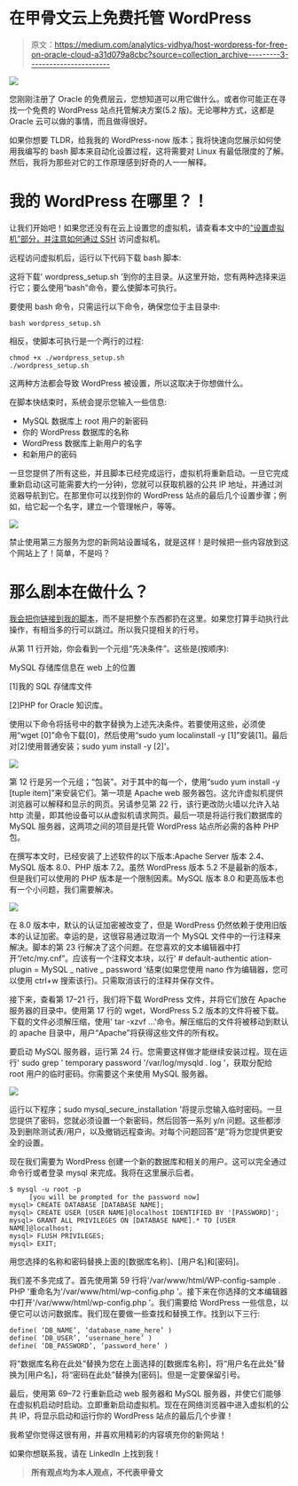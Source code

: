 # 在甲骨文云上免费托管 WordPress

> 原文：<https://medium.com/analytics-vidhya/host-wordpress-for-free-on-oracle-cloud-a31d079a8cbc?source=collection_archive---------3----------------------->

![](img/a60bbfdf57b81783b7e489a5b1573c1f.png)

您刚刚注册了 Oracle 的免费层云，您想知道可以用它做什么。或者你可能正在寻找一个免费的 WordPress 站点托管解决方案(5.2 版)。无论哪种方式，这都是 Oracle 云可以做的事情，而且做得很好。

如果你想要 TLDR，给我我的 WordPress-now 版本；我将快速向您展示如何使用我编写的 bash 脚本来自动化设置过程，这将需要对 Linux 有最低限度的了解。然后，我将为那些对它的工作原理感到好奇的人一一解释。

# 我的 WordPress 在哪里？！

让我们开始吧！如果您还没有在云上设置您的虚拟机，请查看本文中的[“设置虚拟机”部分，并注意](/analytics-vidhya/cloud-web-scraper-the-setup-c542ca77c6ae?source=friends_link&sk=440ff7edb3753d9f78fb9bbc15b6baa4)[如何通过 SSH](/@hugh.t.j.gallagher/ssh-access-to-oracle-virtual-machine-ec6ceed6fe9d?source=friends_link&sk=db12900a1ddc97bc373d6f8ba743340e) 访问虚拟机。

远程访问虚拟机后，运行以下代码下载 bash 脚本:

这将下载' wordpress_setup.sh '到你的主目录。从这里开始，您有两种选择来运行它；要么使用“bash”命令，要么使脚本可执行。

要使用 bash 命令，只需运行以下命令，确保您位于主目录中:

```
bash wordpress_setup.sh
```

相反，使脚本可执行是一个两行的过程:

```
chmod +x ./wordpress_setup.sh
./wordpress_setup.sh
```

这两种方法都会导致 WordPress 被设置，所以这取决于你想做什么。

在脚本快结束时，系统会提示您输入一些信息:

*   MySQL 数据库上 root 用户的新密码
*   你的 WordPress 数据库的名称
*   WordPress 数据库上新用户的名字
*   和新用户的密码

一旦您提供了所有这些，并且脚本已经完成运行，虚拟机将重新启动。一旦它完成重新启动(这可能需要大约一分钟)，您就可以获取机器的公共 IP 地址，并通过浏览器导航到它。在那里你可以找到你的 WordPress 站点的最后几个设置步骤；例如，给它起一个名字，建立一个管理帐户，等等。

![](img/d82bab74591366d26cfdd5193215220c.png)

禁止使用第三方服务为您的新网站设置域名，就是这样！是时候把一些内容放到这个网站上了！简单，不是吗？

# 那么剧本在做什么？

[我会把你链接到我的脚本](https://github.com/HughGDA/WordpressOnOracle/blob/master/wordpress_setup.sh)，而不是把整个东西都扔在这里。如果您打算手动执行此操作，有相当多的行可以跳过。所以我只提相关的行号。

从第 11 行开始，你会看到一个元组“先决条件”。这些是(按顺序):

MySQL 存储库信息在 web 上的位置

[1]我的 SQL 存储库文件

[2]PHP for Oracle 知识库。

使用以下命令将括号中的数字替换为上述先决条件。若要使用这些，必须使用“wget [0]”命令下载[0]，然后使用“sudo yum localinstall -y [1]”安装[1]。最后对[2]使用普通安装；sudo yum install -y [2]'。

![](img/57973d177c3f9807852a6eea01946ebe.png)

第 12 行是另一个元组；“包装”。对于其中的每一个，使用“sudo yum install -y [tuple item]”来安装它们。第一项是 Apache web 服务器包。这允许虚拟机提供浏览器可以解释和显示的网页。另请参见第 22 行，该行更改防火墙以允许入站 http 流量，即其他设备可以从虚拟机请求网页。最后一项是将运行我们数据库的 MySQL 服务器，这两项之间的项目是托管 WordPress 站点所必需的各种 PHP 包。

在撰写本文时，已经安装了上述软件的以下版本:Apache Server 版本 2.4、MySQL 版本 8.0、PHP 版本 7.2。虽然 WordPress 版本 5.2 不是最新的版本，但是我们可以使用的 PHP 版本是一个限制因素。MySQL 版本 8.0 和更高版本也有一个小问题，我们需要解决。

![](img/7e88a446b809ecd2f999a14b227eb6bc.png)

在 8.0 版本中，默认的认证加密被改变了，但是 WordPress 仍然依赖于使用旧版本的认证加密。幸运的是，这很容易通过取消一个 MySQL 文件中的一行注释来解决。脚本的第 23 行解决了这个问题。在您喜欢的文本编辑器中打开“/etc/my.cnf”。应该有一个注释文本块，以行' # default-authentic ation-plugin = MySQL _ native _ password '结束(如果您使用 nano 作为编辑器，您可以使用 ctrl+w 搜索该行)。只需取消该行的注释并保存文件。

接下来，查看第 17–21 行，我们将下载 WordPress 文件，并将它们放在 Apache 服务器的目录中。使用第 17 行的 wget，WordPress 5.2 版本的文件将被下载。下载的文件必须解压缩，使用' tar -xzvf …'命令。解压缩后的文件将被移动到默认的 apache 目录中，用户“Apache”将获得这些文件的所有权。

要启动 MySQL 服务器，运行第 24 行。您需要这样做才能继续安装过程。现在运行' sudo grep ' temporary password '/var/log/mysqld . log '，获取分配给 root 用户的临时密码。你需要这个来使用 MySQL 服务器。

![](img/571e654f2ef06986b581ae84d8a91901.png)

运行以下程序；sudo mysql_secure_installation '将提示您输入临时密码。一旦您提供了密码，您就必须设置一个新密码，然后回答一系列 y/n 问题。这些都涉及到删除测试表/用户，以及撤销远程查询。对每个问题回答“是”将为您提供更安全的设置。

现在我们需要为 WordPress 创建一个新的数据库和相关的用户。这可以完全通过命令行或者登录 mysql 来完成。我将在这里展示后者。

```
$ mysql -u root -p
     [you will be prompted for the password now]
mysql> CREATE DATABASE [DATABASE NAME];
mysql> CREATE USER [USER NAME]@localhost IDENTIFIED BY '[PASSWORD]';
mysql> GRANT ALL PRIVILEGES ON [DATABASE NAME].* TO [USER NAME]@localhost;
mysql> FLUSH PRIVILEGES;
mysql> EXIT;
```

用您选择的名称和密码替换上面的[数据库名称]、[用户名]和[密码]。

我们差不多完成了。首先使用第 59 行将'/var/www/html/WP-config-sample . PHP '重命名为'/var/www/html/wp-config.php '。接下来在你选择的文本编辑器中打开'/var/www/html/wp-config.php '。我们需要给 WordPress 一些信息，以便它可以访问数据库。我们现在要做一些查找和替换工作。找到以下三行:

```
define( ‘DB_NAME’, ‘database_name_here’ )
define( ‘DB_USER’, ‘username_here’ )
define( ‘DB_PASSWORD’, ‘password_here’ )
```

将“数据库名称在此处”替换为您在上面选择的[数据库名称]，将“用户名在此处”替换为[用户名]，将“密码在此处”替换为[密码]。但是一定要保留引号。

最后，使用第 69–72 行重新启动 web 服务器和 MySQL 服务器，并使它们能够在虚拟机启动时启动。立即重新启动虚拟机。现在在网络浏览器中进入虚拟机的公共 IP，将显示启动和运行你的 WordPress 站点的最后几个步骤！

我希望你觉得这很有用，并喜欢用精彩的内容填充你的新网站！

如果你想联系我，请在 LinkedIn 上找到我！

> **所有观点均为本人观点，不代表甲骨文**